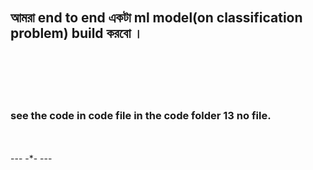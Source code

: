 
<br>
<br>

<br>
<br>

## আমরা end to end একটা ml model(on classification problem) build করবো । 

<br>
<br>

<br>
<br>

### see the code in code file in the code folder 13 no file. 


<br>
<br>
---
-*-
---

